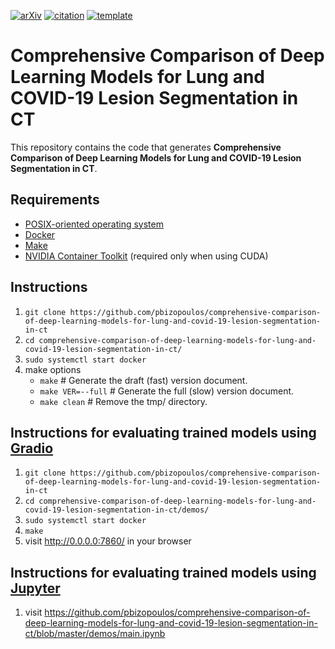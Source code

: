 [![arXiv](http://img.shields.io/badge/eess.IV-arXiv%3A2009.06412-B31B1B.svg)](https://arxiv.org/abs/2009.06412)
[![citation](http://img.shields.io/badge/citation-0091FF.svg)](https://scholar.google.com/scholar?q=Comprehensive%20Comparison%20of%20Deep%20Learning%20Models%20for%20Lung%20and%20COVID-19%20Lesion%20Segmentation%20in%20CT%20scans.%20arXiv%202020)
[![template](http://img.shields.io/badge/template-EEE0B1.svg)](https://github.com/pbizopoulos/a-makefile-for-developing-containerized-latex-technical-documents-template)

# Comprehensive Comparison of Deep Learning Models for Lung and COVID-19 Lesion Segmentation in CT
This repository contains the code that generates **Comprehensive Comparison of Deep Learning Models for Lung and COVID-19 Lesion Segmentation in CT**.

## Requirements
- [POSIX-oriented operating system](https://en.wikipedia.org/wiki/POSIX#POSIX-oriented_operating_systems)
- [Docker](https://docs.docker.com/get-docker/)
- [Make](https://www.gnu.org/software/make/)
- [NVIDIA Container Toolkit](https://docs.nvidia.com/datacenter/cloud-native/container-toolkit/install-guide.html#setting-up-nvidia-container-toolkit) (required only when using CUDA)

## Instructions
1. `git clone https://github.com/pbizopoulos/comprehensive-comparison-of-deep-learning-models-for-lung-and-covid-19-lesion-segmentation-in-ct`
2. `cd comprehensive-comparison-of-deep-learning-models-for-lung-and-covid-19-lesion-segmentation-in-ct/`
3. `sudo systemctl start docker`
4. make options
    * `make`             # Generate the draft (fast) version document.
    * `make VER=--full`  # Generate the full (slow) version document.
    * `make clean`       # Remove the tmp/ directory.

## Instructions for evaluating trained models using [Gradio](https://github.com/gradio-app/gradio)
1. `git clone https://github.com/pbizopoulos/comprehensive-comparison-of-deep-learning-models-for-lung-and-covid-19-lesion-segmentation-in-ct`
2. `cd comprehensive-comparison-of-deep-learning-models-for-lung-and-covid-19-lesion-segmentation-in-ct/demos/`
3. `sudo systemctl start docker`
4. `make`
5. visit http://0.0.0.0:7860/ in your browser

## Instructions for evaluating trained models using [Jupyter](https://jupyter.org/)
1. visit https://github.com/pbizopoulos/comprehensive-comparison-of-deep-learning-models-for-lung-and-covid-19-lesion-segmentation-in-ct/blob/master/demos/main.ipynb
